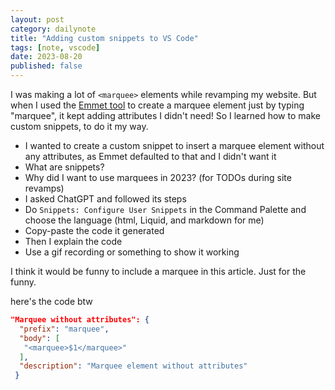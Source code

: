 ```yaml
---
layout: post
category: dailynote
title: "Adding custom snippets to VS Code"
tags: [note, vscode]
date: 2023-08-20
published: false
---
```


I was making a lot of `<marquee>` elements while revamping my website. But when I used the [Emmet tool](https://emmet.io/) to create a marquee element just by typing "marquee", it kept adding attributes I didn't need! So I learned how to make custom snippets, to do it my way.

<!-- all this marquee talk reminds me of blink
yknow modern browsers dont even support <blink>
you gotta use javascript
i mean ie never supported it so damn
marquees are cool but ig theres a lot of things about 90s web design better left in the past
hey uncomment this next comment im bringing back BLINK!!!!!!!!!!! i dont even need javascript
-->

<!-- 
<span style="animation: blinker 1s step-end infinite; display: inline-block;"><style>@keyframes blinker { 50% { opacity: 0; } }</style>thanks for checking out these "easter egg" comments btw</span>
-->

- I wanted to create a custom snippet to insert a marquee element without any attributes, as Emmet defaulted to that and I didn't want it
- What are snippets?
- Why did I want to use marquees in 2023? (for TODOs during site revamps)
- I asked ChatGPT and followed its steps
- Do `Snippets: Configure User Snippets` in the Command Palette and choose the language (html, Liquid, and markdown for me)
- Copy-paste the code it generated
- Then I explain the code
- Use a gif recording or something to show it working

I think it would be funny to include a marquee in this article. Just for the funny.

here's the code btw

```json
"Marquee without attributes": {
  "prefix": "marquee",
  "body": [
   "<marquee>$1</marquee>"
  ],
  "description": "Marquee element without attributes"
 }
```
